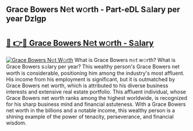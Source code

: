 ## Grace Bowers N𝚎t w𝚘rth - Part-eDL S𝚊lary per year Dzlgp

# <h2><a href="http://gc36enm.nevu.top/?p=Grace+Bowers">🔗 👉🔴 Grace Bowers N𝚎t w𝚘rth - S𝚊lary</a></h2>

[![Grace Bowers N𝚎t W𝚘rth](https://i.imgur.com/Oavwk0R.jpeg)](http://gc36enm.nevu.top/?p=Grace+Bowers)
What is Grace Bowers n𝚎t w𝚘rth? What is Grace Bowers s𝚊lary per year?
This wealthy person's Grace Bowers net worth is considerable, positioning him among the industry's most affluent. His income from his employment is significant, but it is outmatched by Grace Bowers net worth, which is attributed to his diverse business interests and extensive real estate portfolio. This affluent individual, whose Grace Bowers net worth ranks among the highest worldwide, is recognized for his sharp business mind and financial astuteness. With a Grace Bowers net worth in the billions and a notable income, this wealthy person is a shining example of the power of tenacity, perseverance, and financial wisdom.
